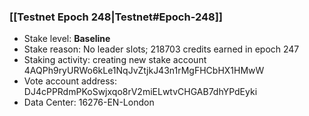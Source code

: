 ### [[Testnet Epoch 248|Testnet#Epoch-248]]
* Stake level: **Baseline**
* Stake reason: No leader slots; 218703 credits earned in epoch 247
* Staking activity: creating new stake account 4AQPh9ryURWo6kLe1NqJvZtjkJ43n1rMgFHCbHX1HMwW
* Vote account address: DJ4cPPRdmPKoSwjxqo8rV2miELwtvCHGAB7dhYPdEyki
* Data Center: 16276-EN-London
